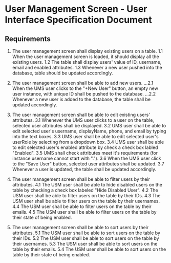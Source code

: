 # User Management Screen - User Interface Specification Document

## Requirements

1. The user management screen shall display existing users on a table.
  1.1 When the user management screen is loaded, it should display all the existing users.
  1.2 The table shall display users' value of ID, username, email and enabled attributes.
  1.3 Whenever a new user pushed into the database, table should be updated accordingly.

2. The user management screen shall be able to add new users.
...2.1 When the UMS user clicks to the "+New User" button, an empty new user instance, with unique ID shall be pushed to the database.
...2.2 Whenever a new user is added to the database, the table shall be updated accordingly.

3. The user management screen shall be able to edit existing users' attributes.
3.1 Whenever the UMS user clicks to a user on the table, selected user attributes shall be displayed.
3.2 UMS user shall be able to edit selected user's username, displayName, phone, and email by typing into the text boxes.
3.3 UMS user shall be able to edit selected user's userRole by selecting from a dropdown box.
3.4 UMS user shall be able to edit selected user's enabled attribute by check a check box labled "Enabled".
3.5 UMS shall check attributes meet it's requirements (for instance username cannot start with ".").
3.6 When the UMS user click to the "Save User" button, selected user attributes shall be updated.
3.7 Whenever a user is updated, the table shall be updated accordingly.

4. The user management screen shall be able to filter users by their attributes.
4.1 The USM user shall be able to hide disabled users on the table by checking a check box labeled "Hide Disabled User".
4.2 The USM user shall be able to filter users on the table by their IDs.
4.3 The USM user shall be able to filter users on the table by their usernames.
4.4 The USM user shall be able to filter users on the table by their emails.
4.5 The USM user shall be able to filter users on the table by their state of being enabled.

5. The user management screen shall be able to sort users by their attributes.
5.1 The USM user shall be able to sort users on the table by their IDs.
5.2 The USM user shall be able to sort users on the table by their usernames.
5.3 The USM user shall be able to sort users on the table by their emails.
5.4 The USM user shall be able to sort users on the table by their state of being enabled.
